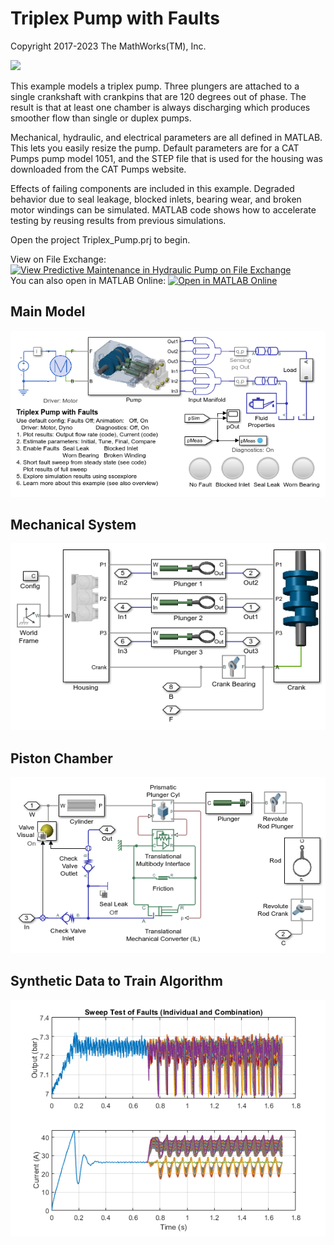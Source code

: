# **Triplex Pump with Faults**
Copyright 2017-2023 The MathWorks(TM), Inc.

![](Scripts_Data/sm_triplex_pump_mechExp_NoFaults_small.png)

This example models a triplex pump. Three plungers are attached to a single crankshaft 
with crankpins that are 120 degrees out of phase. The result is that at least one chamber 
is always discharging which produces smoother flow than single or duplex pumps.

Mechanical, hydraulic, and electrical parameters are all defined in MATLAB. This lets you 
easily resize the pump. Default parameters are for a CAT Pumps pump model 1051, and the 
STEP file that is used for the housing was downloaded from the CAT Pumps website.

Effects of failing components are included in this example. Degraded behavior due 
to seal leakage, blocked inlets, bearing wear, and broken motor windings can be simulated. 
MATLAB code shows how to accelerate testing by reusing results from previous simulations.

Open the project Triplex_Pump.prj to begin.

View on File Exchange: [![View Predictive Maintenance in Hydraulic Pump on File Exchange](https://www.mathworks.com/matlabcentral/images/matlab-file-exchange.svg)](https://www.mathworks.com/matlabcentral/fileexchange/65605-predictive-maintenance-in-hydraulic-pump)  
You can also open in MATLAB Online: [![Open in MATLAB Online](https://www.mathworks.com/images/responsive/global/open-in-matlab-online.svg)](https://matlab.mathworks.com/open/github/v1?repo=mathworks/Simscape-Triplex-Pump&project=Triplex_Pump.prj)

## **Main Model**
![](Overview/html/sm_pump_triplex_01.png)

## **Mechanical System**
![](Overview/html/sm_pump_triplex_02.png)

## **Piston Chamber**
![](Overview/html/sm_pump_triplex_03.png)

## **Synthetic Data to Train Algorithm**
![](Overview/html/sm_pump_triplex_15.png)